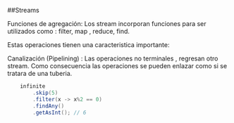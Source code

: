 ##Streams

Funciones de agregación: Los stream incorporan funciones para ser
utilizados como : filter, map , reduce, find.

<!-- .element: class="fragment" -->

Estas operaciones tienen una caracteristica importante:

<!-- .element: class="fragment" -->

Canalización (Pipelining) : Las operaciones no terminales ,
 regresan otro stream. Como consecuencia las operaciones se
pueden enlazar como si se tratara de una tuberia.

<!-- .element: class="fragment" -->


```java
	infinite
	    .skip(5)
	    .filter(x -> x%2 == 0)
	    .findAny()
	    .getAsInt(); // 6
```
<!-- .element: class="fragment" -->
